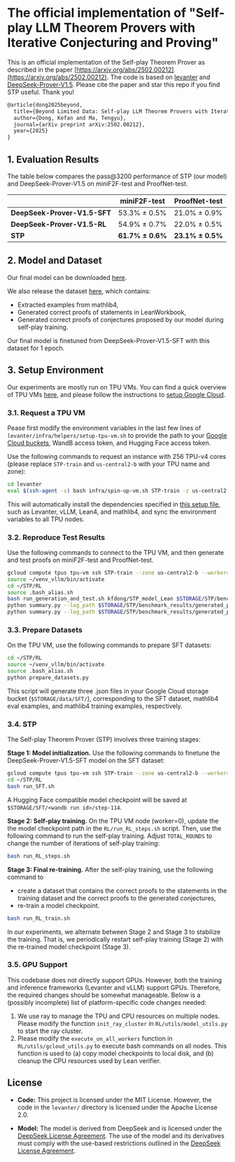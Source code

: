 # The official implementation of "Self-play LLM Theorem Provers with Iterative Conjecturing and Proving"

This is an official implementation of the Self-play Theorem Prover as described in the paper [https://arxiv.org/abs/2502.00212](https://arxiv.org/abs/2502.00212). The code is based on [levanter](https://github.com/stanford-crfm/levanter/) and [DeepSeek-Prover-V1.5](https://github.com/deepseek-ai/DeepSeek-Prover-V1.5). Please cite the paper and star this repo if you find STP useful. Thank you!


```tex
@article{dong2025beyond,
  title={Beyond Limited Data: Self-play LLM Theorem Provers with Iterative Conjecturing and Proving},
  author={Dong, Kefan and Ma, Tengyu},
  journal={arXiv preprint arXiv:2502.00212},
  year={2025}
}
```

## 1. Evaluation Results

The table below compares the pass@3200 performance of STP (our model) and DeepSeek-Prover-V1.5 on miniF2F-test and ProofNet-test.

<div align="center">

|  | miniF2F-test | ProofNet-test |
|--------|------------------|------------------|
| **DeepSeek-Prover-V1.5-SFT** | 53.3% ± 0.5% | 21.0% ± 0.9% |
| **DeepSeek-Prover-V1.5-RL** | 54.9% ± 0.7% | 22.0% ± 0.5% |
| **STP** | **61.7% ± 0.6%** | **23.1% ± 0.5%** |

</div>

## 2. Model and Dataset
Our final model can be downloaded [here](https://huggingface.co/kfdong/STP_model_Lean).

We also release the dataset [here](https://huggingface.co/datasets/kfdong/STP_Lean), which contains:
- Extracted examples from mathlib4,
- Generated correct proofs of statements in LeanWorkbook, 
- Generated correct proofs of conjectures proposed by our model during self-play training. 

Our final model is finetuned from DeepSeek-Prover-V1.5-SFT with this dataset for 1 epoch.

## 3. Setup Environment

Our experiments are mostly run on TPU VMs. You can find a quick overview of TPU VMs [here](https://github.com/stanford-crfm/levanter/blob/main/docs/Getting-Started-TPU-VM.md), and please follow the instructions to [setup Google Cloud](https://github.com/stanford-crfm/levanter/blob/main/docs/Getting-Started-TPU-VM.md#google-cloud-setup).

### 3.1. Request a TPU VM
Pease first modify the environment variables in the last few lines of `levanter/infra/helpers/setup-tpu-vm.sh` to provide the path to your [Google Cloud buckets](https://cloud.google.com/storage/docs/creating-buckets#console), WandB access token, and Hugging Face access token.

Use the following commands to request an instance with 256 TPU-v4 cores (please replace `STP-train` and `us-central2-b` with your TPU name and zone):
```sh
cd levanter
eval $(ssh-agent -s) bash infra/spin-up-vm.sh STP-train -z us-central2-b -t v4-256
```
This will automatically install the dependencies specified in [this setup file](https://github.com/kfdong/STP/blob/main/levanter/infra/helpers/setup-tpu-vm.sh), such as Levanter, vLLM, Lean4, and mathlib4, and sync the environment variables to all TPU nodes.

### 3.2. Reproduce Test Results
Use the following commands to connect to the TPU VM, and then generate and test proofs on miniF2F-test and ProofNet-test.

```sh
gcloud compute tpus tpu-vm ssh STP-train --zone us-central2-b --worker=0
source ~/venv_vllm/bin/activate
cd ~/STP/RL
source .bash_alias.sh
bash run_generation_and_test.sh kfdong/STP_model_Lean $STORAGE/STP/benchmark_results
python summary.py --log_path $STORAGE/STP/benchmark_results/generated_proofs_tests.jsonl.gz --split miniF2F --max_iter 3200
python summary.py --log_path $STORAGE/STP/benchmark_results/generated_proofs_tests.jsonl.gz --split proofnet --max_iter 3200
```

### 3.3. Prepare Datasets

On the TPU VM, use the following commands to prepare SFT datasets:
```sh
cd ~/STP/RL
source ~/venv_vllm/bin/activate
source .bash_alias.sh
python prepare_datasets.py
```
This script will generate three .json files in your Google Cloud storage bucket (`$STORAGE/data/SFT/`), corresponding to the SFT dataset, mathlib4 eval examples, and mathlib4 training examples, respectively.

### 3.4. STP

The Self-play Theorem Prover (STP) involves three training stages:

**Stage 1: Model initialization.** Use the following commands to finetune the DeepSeek-Prover-V1.5-SFT model on the SFT dataset:
```sh
gcloud compute tpus tpu-vm ssh STP-train --zone us-central2-b --worker=0
cd ~/STP/RL
bash run_SFT.sh
```
A Hugging Face compatible model checkpoint will be saved at `$STORAGE/SFT/<wandb run id>/step-114`.

**Stage 2: Self-play training.** On the TPU VM node (worker=0), update the the model checkpoint path in the `RL/run_RL_steps.sh` script. Then, use the following command to run the self-play training. Adjust `TOTAL_ROUNDS` to change the number of iterations of self-play training:
```sh
bash run_RL_steps.sh
```

**Stage 3: Final re-training.** After the self-play training, use the following command to
- create a dataset that contains the correct proofs to the statements in the training dataset and the correct proofs to the generated conjectures,
- re-train a model checkpoint.
```sh
bash run_RL_train.sh
```
In our experiments, we alternate between Stage 2 and Stage 3 to stabilize the training. That is, we periodically restart self-play training (Stage 2) with the re-trained model checkpoint (Stage 3).

### 3.5. GPU Support

This codebase does not directly support GPUs. However, both the training and inference frameworks (Levanter and vLLM) support GPUs. Therefore, the required changes should be somewhat manageable. Below is a (possibly incomplete) list of platform-specific code changes needed:

1. We use ray to manage the TPU and CPU resources on multiple nodes. Please modify the function `init_ray_cluster` in `RL/utils/model_utils.py` to start the ray cluster.
2. Please modify the `execute_on_all_workers` function in `RL/utils/gcloud_utils.py` to execute bash commands on all nodes. This function is used to (a) copy model checkpoints to local disk, and (b) cleanup the CPU resources used by Lean verifier.

## License
-  **Code:** This project is licensed under the MIT License. However, the code in the `levanter/` directory is licensed under the Apache License 2.0.

- **Model:** The model is derived from DeepSeek and is licensed under the [DeepSeek License Agreement](https://github.com/deepseek-ai/DeepSeek-Prover-V1.5/blob/main/LICENSE-MODEL). The use of the model and its derivatives must comply with the use-based restrictions outlined in the [DeepSeek License Agreement](https://github.com/deepseek-ai/DeepSeek-Prover-V1.5/blob/main/LICENSE-MODEL).